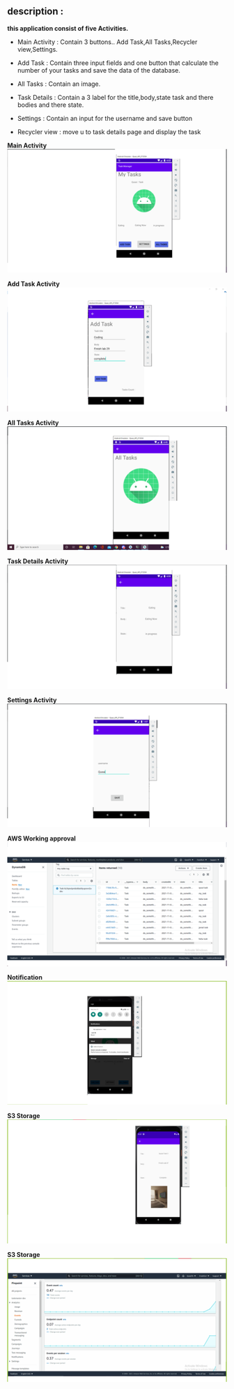 ## description :

**this application consist of five Activities.**
- Main Activity : Contain 3 buttons.. Add Task,All Tasks,Recycler view,Settings.
- Add Task : Contain three input fields and one button that calculate the number of your tasks and save the data of the database.
- All Tasks : Contain an image.
- Task Details : Contain a 3 label for the title,body,state task and there bodies and there state.
- Settings : Contain an input for the username and save button


- Recycler view : move u to task details page and display the task


**Main Activity**
![image description](ScreenShots/andHome.png)

**Add Task Activity**
![image description](ScreenShots/addTask2.png)

**All Tasks Activity**
![image description](ScreenShots/and3.png)

**Task Details Activity**
![image description](ScreenShots/andDetails.png)

**Settings Activity**
![image description](ScreenShots/and33.png)

**AWS Working approval**
![image description](ScreenShots/database.png)

**Notification**
![image description](ScreenShots/Notification.png)

**S3 Storage**
![image description](ScreenShots/S3PIC.png)

**S3 Storage**
![image description](ScreenShots/AnalyticsDone.png)



